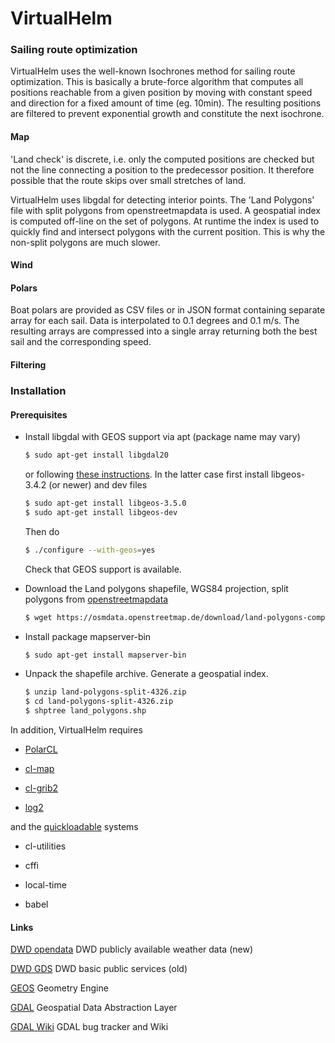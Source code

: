 # VirtualHelm

### Sailing route optimization

VirtualHelm uses the well-known Isochrones method for sailing route optimization. This is basically a brute-force algorithm that computes all positions reachable from a given position by moving with constant speed and direction for a fixed amount of time (eg. 10min). The resulting positions are filtered to prevent exponential growth and constitute the next isochrone.

#### Map
'Land check' is discrete, i.e. only the computed positions are checked but not the line connecting a position to the predecessor position. It therefore possible that the route skips over small stretches of land.

VirtualHelm uses libgdal for detecting interior points. The 'Land Polygons' file with split polygons from openstreetmapdata is used. 
A geospatial index is computed off-line on the set of polygons. At runtime the index is used to quickly find and intersect polygons with the current position. This is why the non-split polygons are much slower.

#### Wind
#### Polars
Boat polars are provided as CSV files or in JSON format containing separate array for each sail. Data is interpolated to 0.1 degrees and 0.1 m/s. The resulting arrays are compressed into a single array returning both the best sail and the corresponding speed. 

#### Filtering


### Installation

#### Prerequisites


*	Install libgdal with GEOS support via apt (package name may vary)
	
	```bash
	$ sudo apt-get install libgdal20
	```

	or following [these instructions](https://trac.osgeo.org/gdal/wiki/BuildingOnUnix). 
	In the latter case first install libgeos-3.4.2 (or newer) and dev files
	
	```bash
	$ sudo apt-get install libgeos-3.5.0
	$ sudo apt-get install libgeos-dev
	```
	Then do

	```bash
	$ ./configure --with-geos=yes
	```

	Check that GEOS support is available.

*	Download the Land polygons shapefile, WGS84 projection, split polygons from [openstreetmapdata](http://openstreetmapdata.com/data/land-polygons)

	```bash
	$ wget https://osmdata.openstreetmap.de/download/land-polygons-complete-4326.zip
	```

*	Install package mapserver-bin

	```bash
	$ sudo apt-get install mapserver-bin
	```

*	Unpack the shapefile archive. Generate a geospatial index.

	```bash 
	$ unzip land-polygons-split-4326.zip
	$ cd land-polygons-split-4326.zip
	$ shptree land_polygons.shp
	```

In addition, VirtualHelm requires 

*	[PolarCL](https://github.com/mak08/PolarCL)

*	[cl-map](https://github.com/mak08/cl-map)

*	[cl-grib2](https://github.com/mak08/cl-grib2)

*	[log2](https://github.com/mak08/log2)
	
and	the [quickloadable](https://www.quicklisp.org/beta/) systems

*	cl-utilities

*	cffi

*	local-time

*	babel
	

#### Links
[DWD opendata](https://opendata.dwd.de/) DWD publicly available weather data (new)

[DWD GDS](http://www.dwd.de/DE/leistungen/gds/gds.html) DWD basic public services (old)

[GEOS](https://trac.osgeo.org/geos/) Geometry Engine

[GDAL](http://www.gdal.org/) Geospatial Data Abstraction Layer

[GDAL Wiki](https://trac.osgeo.org/gdal/) GDAL bug tracker and Wiki

